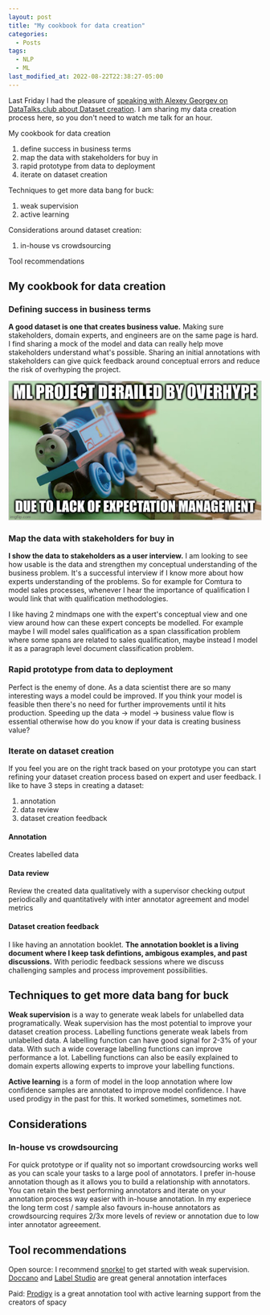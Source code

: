 ```yaml
---
layout: post
title: "My cookbook for data creation"
categories:
  - Posts
tags:
  - NLP
  - ML
last_modified_at: 2022-08-22T22:38:27-05:00
---
```


Last Friday I had the pleasure of [speaking with Alexey Georgev on DataTalks.club about Dataset creation](https://www.youtube.com/watch?v=QggWydGrWoo).
I am sharing my data creation process here,
so you don't need to watch me talk for an hour.

My cookbook for data creation

1. define success in business terms
2. map the data with stakeholders for buy in
3. rapid prototype from data to deployment
4. iterate on dataset creation

Techniques to get more data bang for buck:
1. weak supervision
2. active learning

Considerations around dataset creation:
1. in-house vs crowdsourcing

Tool recommendations

## My cookbook for data creation

### Defining success in business terms

**A good dataset is one that creates business value.** Making sure stakeholders, domain experts, and engineers
are on the same page is hard.  I find sharing a mock of the model and data 
can really help move stakeholders understand what's possible. Sharing an
initial annotations with stakeholders can give
quick feedback around conceptual errors and reduce the risk of overhyping
the project.

![Figure 3 from the paper](/assets/ml_hype_train_wreck.jpg)

### Map the data with stakeholders for buy in

**I show the data to stakeholders as a user interview.** I am looking to see
how usable is the data and strengthen my conceptual understanding of the
business problem. It's a successful interview if I know more about how 
experts understanding of the problems. So for example for Comtura to 
model sales processes, whenever I hear the importance of qualification
I would link that with qualification methodologies. 

I like having 2 mindmaps
one with the expert's conceptual view and one view around how can these
expert concepts be modelled. For example maybe I will model sales
qualification as a span classification problem where some spans are related
to sales qualification, maybe instead I model it as a paragraph level
document classification problem.

### Rapid prototype from data to deployment

Perfect is the enemy of done. As a data scientist there are so many 
interesting ways a model could be improved. If you think your model is 
feasible then there's no need for further improvements until it hits 
production. Speeding up the data -> model -> business value flow is essential
otherwise how do you know if your data is creating business value?

### Iterate on dataset creation

If you feel you are on the right track based on your prototype you can
start refining your dataset creation process based on expert and user 
feedback. I like to have 3 steps in creating a dataset:
1. annotation
2. data review
3. dataset creation feedback

#### Annotation
Creates labelled data

#### Data review
Review the created data qualitatively with a supervisor checking output periodically
and quantitatively with inter annotator agreement and model metrics

#### Dataset creation feedback
I like having an annotation booklet. **The annotation booklet is a living 
document where I keep task defintions, ambigous examples, and past discussions.** 
With periodic feedback sessions where we discuss challenging samples and process
improvement possibilities.

## Techniques to get more data bang for buck

**Weak supervision** is a way to generate weak labels for unlabelled
data programatically. Weak supervision has the most potential to improve 
your dataset creation process. Labelling functions generate weak labels from
unlabelled data. A labelling function can have good signal for 2-3% of your 
data. With such a wide coverage labelling functions can improve performance
a lot. Labelling functions can also be easily explained to domain experts
allowing experts to improve your labelling functions.

**Active learning** is a form of model in the loop annotation where low confidence
samples are annotated to improve model confidence. I have used prodigy in the past
for this. It worked sometimes, sometimes not.

## Considerations

### In-house vs crowdsourcing

For quick prototype or if quality not so important crowdsourcing works well as
you can scale your tasks to a large pool of annotators. I prefer in-house
annotation though as it allows you to build a relationship with annotators.
You can retain the best performing annotators and iterate on your annotation process
way easier with in-house annotation. In my experiece the long term 
cost / sample also favours in-house annotators as crowdsourcing requires
2/3x more levels of review or annotation due to low inter annotator agreeement.

## Tool recommendations

Open source:
I recommend [snorkel](https://www.snorkel.org/) to get started with weak supervision.
[Doccano](https://doccano.github.io/doccano/) and [Label Studio](https://labelstud.io/) are great general annotation interfaces

Paid:
[Prodigy](https://prodi.gy/) is a great annotation tool with active learning support
from the creators of spacy
